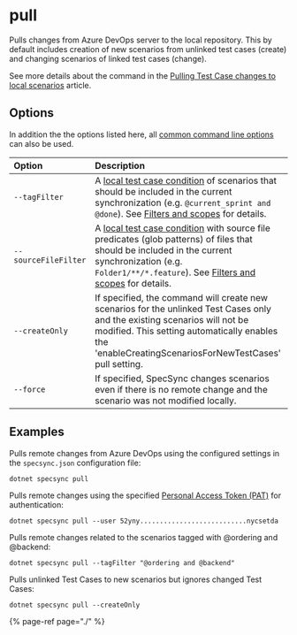 # pull

Pulls changes from Azure DevOps server to the local repository. This by default includes creation of new scenarios from unlinked test cases \(create\) and changing scenarios of linked test cases \(change\).

See more details about the command in the [Pulling Test Case changes to local scenarios](../../features/pull-features/two-way-synchronization.md) article.

## Options

In addition the the options listed here, all [common command line options](./#common-command-line-options) can also be used.

| Option | Description | Default |
| :--- | :--- | :--- |
| `--tagFilter` | A [local test case condition](../../features/general-features/local-test-case-conditions.md) of scenarios that should be included in the current synchronization \(e.g. `@current_sprint and @done`\). See [Filters and scopes](../../important-concepts/filters-and-scopes.md) for details. | not filtered by tags |
| `--sourceFileFilter` | A [local test case condition](../../features/general-features/local-test-case-conditions.md) with source file predicates (glob patterns) of files that should be included in the current synchronization (e.g. `Folder1/**/*.feature`). See [Filters and scopes](../../important-concepts/filters-and-scopes.md) for details. | not filtered by feature files |
| `--createOnly` | If specified, the command will create new scenarios for the unlinked Test Cases only and the existing scenarios will not be modified. This setting automatically enables the 'enableCreatingScenariosForNewTestCases' pull setting. | false |
| `--force` | If specified, SpecSync changes scenarios even if there is no remote change and the scenario was not modified locally. | false |


## Examples

Pulls remote changes from Azure DevOps using the configured settings in the `specsync.json` configuration file:

```text
dotnet specsync pull
```

Pulls remote changes using the specified [Personal Access Token \(PAT\)](../../features/general-features/server-authentication-options.md#vsts-personal-access-tokens) for authentication:

```text
dotnet specsync pull --user 52yny...........................nycsetda
```

Pulls remote changes related to the scenarios tagged with @ordering and @backend:

```text
dotnet specsync pull --tagFilter "@ordering and @backend"
```

Pulls unlinked Test Cases to new scenarios but ignores changed Test Cases:

```text
dotnet specsync pull --createOnly
```

{% page-ref page="./" %}

